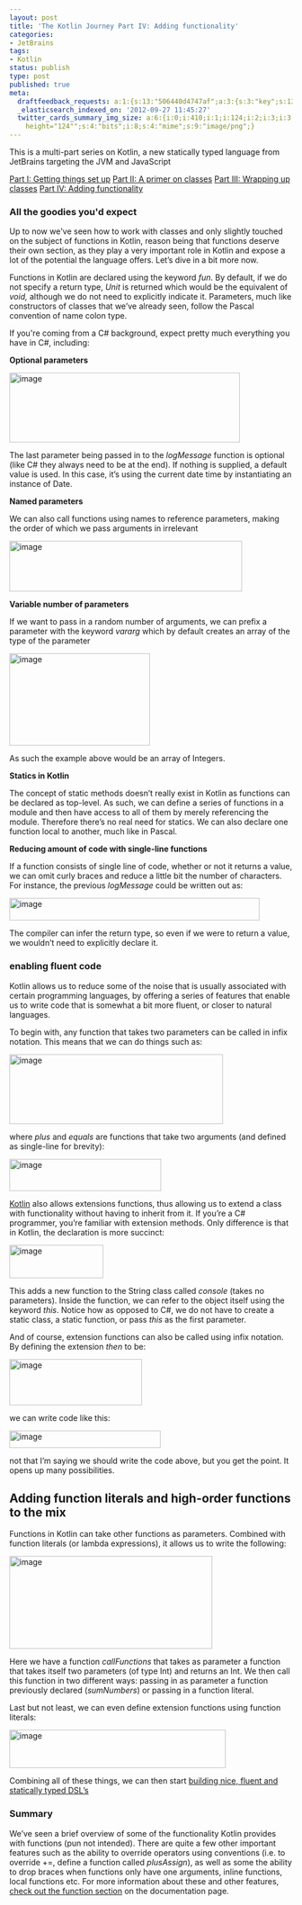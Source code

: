 ```yaml
---
layout: post
title: 'The Kotlin Journey Part IV: Adding functionality'
categories:
- JetBrains
tags:
- Kotlin
status: publish
type: post
published: true
meta:
  draftfeedback_requests: a:1:{s:13:"506440d4747af";a:3:{s:3:"key";s:13:"506440d4747af";s:4:"time";s:10:"1348747476";s:7:"user_id";s:7:"5078411";}}
  _elasticsearch_indexed_on: '2012-09-27 11:45:27'
  twitter_cards_summary_img_size: a:6:{i:0;i:410;i:1;i:124;i:2;i:3;i:3;s:24:"width="410"
    height="124"";s:4:"bits";i:8;s:4:"mime";s:9:"image/png";}
---
```

This is a multi-part series on Kotlin, a new statically typed language from JetBrains targeting the JVM and JavaScript

<a href="http://hadihariri.com/2012/02/17/the-kotlin-journey-part-i-getting-things-set-up/">Part I: Getting things set up</a>
<a href="http://hadihariri.com/2012/03/10/the-kotlin-journey-part-ii-a-premier-on-classes/">Part II: A primer on classes</a>
<a href="http://hadihariri.com/2012/07/21/the-kotlin-journeypart-iii-wrapping-up-classes/">Part III: Wrapping up classes</a>
<a href="http://hadihariri.com/2012/09/27/the-kotlin-journey-part-iv-adding-functionality" target="_blank">Part IV: Adding functionality</a>
<h3>All the goodies you'd expect</h3>
Up to now we've seen how to work with classes and only slightly touched on the subject of functions in Kotlin, reason being that functions deserve their own section, as they play a very important role in Kotlin and expose a lot of the potential the language offers. Let’s dive in a bit more now.

Functions in Kotlin are declared using the keyword <em>fun</em>. By default, if we do not specify a return type, <em>Unit </em>is returned which would be the equivalent of <em>void, </em>although we do not need to explicitly indicate it. Parameters, much like constructors of classes that we’ve already seen, follow the Pascal convention of name colon type.

If you're coming from a C# background, expect pretty much everything you have in C#, including:

<strong>Optional parameters</strong>

<a href="http://hhariri.files.wordpress.com/2012/09/image5.png"><img style="background-image:none;margin:0;padding-left:0;padding-right:0;display:inline;padding-top:0;border-width:0;" title="image" src="http://hhariri.files.wordpress.com/2012/09/image_thumb5.png" alt="image" width="410" height="124" border="0" /></a>

The last parameter being passed in to the <em>logMessage </em>function is optional (like C# they always need to be at the end). If nothing is supplied, a default value is used. In this case, it’s using the current date time by instantiating an instance of Date.

<strong>Named parameters</strong>

We can also call functions using names to reference parameters, making the order of which we pass arguments in irrelevant

<a href="http://hhariri.files.wordpress.com/2012/09/image6.png"><img style="background-image:none;margin:0;padding-left:0;padding-right:0;display:inline;padding-top:0;border-width:0;" title="image" src="http://hhariri.files.wordpress.com/2012/09/image_thumb6.png" alt="image" width="414" height="90" border="0" /></a>

<strong>Variable number of parameters</strong>

If we want to pass in a random number of arguments, we can prefix a parameter with the keyword <em>vararg </em>which by default creates an array of the type of the parameter

<a href="http://hhariri.files.wordpress.com/2012/09/image7.png"><img style="background-image:none;margin:0;padding-left:0;padding-right:0;display:inline;padding-top:0;border-width:0;" title="image" src="http://hhariri.files.wordpress.com/2012/09/image_thumb7.png" alt="image" width="250" height="164" border="0" /></a>

As such the example above would be an array of Integers.

<strong>Statics in Kotlin</strong>

The concept of static methods doesn’t really exist in Kotlin as functions can be declared as top-level. As such, we can define a series of functions in a module and then have access to all of them by merely referencing the module. Therefore there’s no real need for statics. We can also declare one function local to another, much like in Pascal.

<strong>Reducing amount of code with single-line functions</strong>

If a function consists of single line of code, whether or not it returns a value, we can omit curly braces and reduce a little bit the number of characters. For instance, the previous <em>logMessage </em>could be written out as:

<a href="http://hhariri.files.wordpress.com/2012/09/image8.png"><img style="background-image:none;margin:0;padding-left:0;padding-right:0;display:inline;padding-top:0;border-width:0;" title="image" src="http://hhariri.files.wordpress.com/2012/09/image_thumb8.png" alt="image" width="445" height="40" border="0" /></a>

The compiler can infer the return type, so even if we were to return a value, we wouldn’t need to explicitly declare it.
<h3>enabling fluent code</h3>
Kotlin allows us to reduce some of the noise that is usually associated with certain programming languages, by offering a series of features that enable us to write code that is somewhat a bit more fluent, or closer to natural languages.

To begin with, any function that takes two parameters can be called in infix notation. This means that we can do things such as:

<a href="http://hhariri.files.wordpress.com/2012/09/image9.png"><img style="background-image:none;margin:0;padding-left:0;padding-right:0;display:inline;padding-top:0;border-width:0;" title="image" src="http://hhariri.files.wordpress.com/2012/09/image_thumb9.png" alt="image" width="380" height="124" border="0" /></a>

where <em>plus </em>and <em>equals </em>are functions that take two arguments (and defined as single-line for brevity):

<a href="http://hhariri.files.wordpress.com/2012/09/image10.png"><img style="background-image:none;margin:0;padding-left:0;padding-right:0;display:inline;padding-top:0;border-width:0;" title="image" src="http://hhariri.files.wordpress.com/2012/09/image_thumb10.png" alt="image" width="270" height="57" border="0" /></a>

<a href="http://kotlin.jetbrains.org" target="_blank">Kotlin</a> also allows extensions functions, thus allowing us to extend a class with functionality without having to inherit from it. If you’re a C# programmer, you’re familiar with extension methods. Only difference is that in Kotlin, the declaration is more succinct:

<a href="http://hhariri.files.wordpress.com/2012/09/image11.png"><img style="background-image:none;margin:0;padding-left:0;padding-right:0;display:inline;padding-top:0;border-width:0;" title="image" src="http://hhariri.files.wordpress.com/2012/09/image_thumb11.png" alt="image" width="167" height="59" border="0" /></a>

This adds a new function to the String class called <em>console </em>(takes no parameters). Inside the function, we can refer to the object itself using the keyword <em>this</em>. Notice how as opposed to C#, we do not have to create a static class, a static function, or pass <em>this </em>as the first parameter.

And of course, extension functions can also be called using infix notation. By defining the extension <em>then </em>to be:

<a href="http://hhariri.files.wordpress.com/2012/09/image12.png"><img style="background-image:none;margin:0;padding-left:0;padding-right:0;display:inline;padding-top:0;border-width:0;" title="image" src="http://hhariri.files.wordpress.com/2012/09/image_thumb12.png" alt="image" width="236" height="82" border="0" /></a>

we can write code like this:

<a href="http://hhariri.files.wordpress.com/2012/09/image13.png"><img style="background-image:none;margin:0;padding-left:0;padding-right:0;display:inline;padding-top:0;border-width:0;" title="image" src="http://hhariri.files.wordpress.com/2012/09/image_thumb13.png" alt="image" width="269" height="31" border="0" /></a>

not that I’m saying we should write the code above, but you get the point. It opens up many possibilities.
<h2>Adding function literals and high-order functions to the mix</h2>
Functions in Kotlin can take other functions as parameters. Combined with function literals (or lambda expressions), it allows us to write the following:

<a href="http://hhariri.files.wordpress.com/2012/09/image14.png"><img style="background-image:none;margin:0;padding-left:0;padding-right:0;display:inline;padding-top:0;border-width:0;" title="image" src="http://hhariri.files.wordpress.com/2012/09/image_thumb14.png" alt="image" width="361" height="165" border="0" /></a>

Here we have a function <em>callFunctions</em> that takes as parameter a function that takes itself two parameters (of type Int) and returns an Int. We then call this function in two different ways: passing in as parameter a function previously declared (<em>sumNumbers</em>) or passing in a function literal.

Last but not least, we can even define extension functions using function literals:

<a href="http://hhariri.files.wordpress.com/2012/09/image15.png"><img style="background-image:none;padding-left:0;padding-right:0;display:inline;padding-top:0;border-width:0;" title="image" src="http://hhariri.files.wordpress.com/2012/09/image_thumb15.png" alt="image" width="385" height="68" border="0" /></a>

Combining all of these things, we can then start <a href="http://confluence.jetbrains.net/display/Kotlin/Type-safe+Groovy-style+builders" target="_blank">building nice, fluent and statically typed DSL’s</a>
<h3>Summary</h3>
We’ve seen a brief overview of some of the functionality Kotlin provides with functions (pun not intended). There are quite a few other important features such as the ability to override operators using conventions (i.e. to override +=, define a function called <em>plusAssign</em>), as well as some the ability to drop braces when functions only have one arguments, inline functions, local functions etc. For more information about these and other features, <a href="http://confluence.jetbrains.net/display/Kotlin/Functions" target="_blank">check out the function section</a> on the documentation page.

